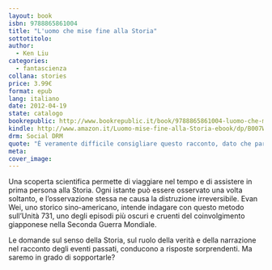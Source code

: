 ```yaml
---
layout: book
isbn: 9788865861004
title: "L'uomo che mise fine alla Storia"
sottotitolo:
author:
  - Ken Liu
categories:
  - fantascienza
collana: stories
price: 3.99€
format: epub
lang: italiano
date: 2012-04-19
state: catalogo
bookrepublic: http://www.bookrepublic.it/book/9788865861004-luomo-che-mise-fine-alla-storia/
kindle: http://www.amazon.it/Luomo-mise-fine-alla-Storia-ebook/dp/B007W8O7NE/
drm: Social DRM
quote: "È veramente difficile consigliare questo racconto, dato che parla di un episodio storico tra i più brutali. Ma dopo aver lasciato che si dibattesse nella mia testa, questa caratteristica lo ha reso ancora più potente. (España Sheriff)"
meta:
cover_image:
---
```

Una scoperta scientifica permette di viaggiare nel tempo e di assistere in prima persona alla Storia. Ogni istante può essere osservato una volta soltanto, e l’osservazione stessa ne causa la distruzione irreversibile. Evan Wei, uno storico sino-americano, intende indagare con questo metodo sull’Unità 731, uno degli episodi più oscuri e cruenti del coinvolgimento giapponese nella Seconda Guerra Mondiale.

Le domande sul senso della Storia, sul ruolo della verità e della narrazione nel racconto degli eventi passati, conducono a risposte sorprendenti. Ma saremo in grado di sopportarle?